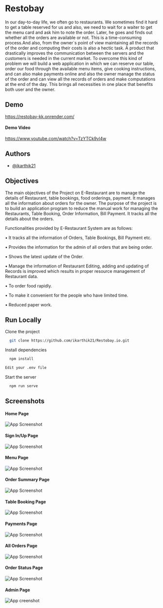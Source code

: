 
# Restobay 



In our day-to-day life, we often go to restaurants. We sometimes find it hard to get a table reserved 
for us and also, we need to wait for a waiter to get the menu card and ask him to note the order. Later, 
he goes and finds out whether all the orders are available or not. This is a time-consuming process.And also, from the owner`s point of view maintaining all the records of the order and computing 
their costs is also a hectic task. A product that drastically improves the communication between the servers and the customers is needed in the current market. To overcome this kind of problem we will 
build a web application in which we can reserve our table, order our food through the available menu items, give cooking instructions, and can also make payments online and also the owner manage the 
status of the order and can view all the records of orders and make computations at the end of the 
day. This brings all necessities in one place that benefits both user and the owner.

## Demo

https://restobay-kk.onrender.com/

#### Demo Video
https://www.youtube.com/watch?v=TzYTCk9vl4w
## Authors

- [@ikarthik21](https://github.com/ikarthik21)


## Objectives
The main objectives of the Project on E-Restaurant are to manage the details of Restaurant, table 
bookings, food orderings, payment. It manages all the information about orders for the owner. The 
purpose of the project is to build an application program to reduce the manual work for managing 
the Restaurants, Table Booking, Order Information, Bill Payment. It tracks all the details about the
orders.

Functionalities provided by E-Restaurant System are as follows:

• It tracks all the information of Orders, Table Bookings, Bill Payment etc.

• Provides the information for the admin of all orders that are being order.

• Shows the latest update of the Order.

• Manage the information of Restaurant Editing, adding and updating of Records is improved which 
results in proper resource management of Restaurant data.

• To order food rapidly.

• To make it convenient for the people who have limited time.


• Reduced paper work.


## Run Locally

Clone the project

```bash
  git clone https://github.com/ikarthik21/Restobay.io.git
```



Install dependencies

```bash
  npm install
```

```bash
Edit your .env file
```


Start the server

```bash
  npm run serve
```


## Screenshots
#### Home Page

![App Screenshot](https://i.ibb.co/JB902Jk/01.png)

#### Sign In/Up  Page
![App Screenshot](https://i.ibb.co/wsztRPK/02.png)

#### Menu Page
![App Screenshot](https://i.ibb.co/HxrMyQ4/1.png)


####  Order Summary Page
![App Screenshot](https://i.ibb.co/smHhwVR/2.png)

####  Table Booking Page
![App Screenshot](https://i.ibb.co/R7pdzSS/03.png)


####  Payments Page
![App Screenshot](https://i.ibb.co/r5q8C86/05.png)

####  All Orders Page
![App Screenshot](https://i.ibb.co/hDYBwsf/06.png)

#### Order Status Page
![App Screenshot](https://i.ibb.co/K0nGWVb/07.png)

#### Admin Page
![App  creenshot](https://i.ibb.co/drGmcwQ/08.png)
